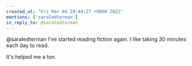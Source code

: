 ```yaml
---
created_at: "Fri Mar 04 19:44:27 +0000 2022"
mentions: ['saraledterman']
in_reply_to: @saraledterman
---
```


@saraledterman I've started reading fiction again. I like taking 30 minutes each day to read.

It's helped me a ton.